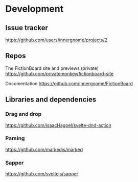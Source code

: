 # Development

## Issue tracker

https://github.com/users/innergnome/projects/2

## Repos

The FictionBoard site and previews (private)
https://github.com/privatemonkey/fictionboard-site

Documentation
https://github.com/innergnome/FictionBoard

## Libraries and dependencies

### Drag and drop

https://github.com/isaacHagoel/svelte-dnd-action

### Parsing

https://github.com/markedjs/marked

### Sapper

https://github.com/sveltejs/sapper


